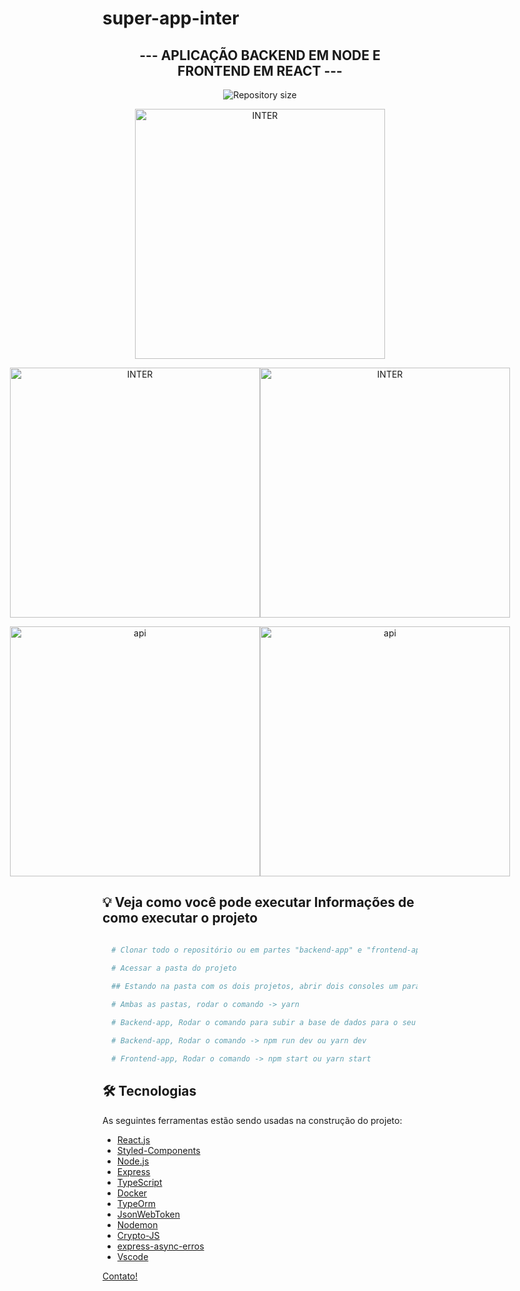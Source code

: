 # super-app-inter
<h2 align="center">
   --- APLICAÇÃO BACKEND EM NODE E FRONTEND EM REACT ---
</h1>

<p align="center">
  <img alt="Repository size" src="https://img.shields.io/static/v1?label=Last%20commit&message=December&color=yellowgreen&style=for-the-badge&logo=Slack">
</p>

<p align="center" style="display: flex; align-items: flex-start; justify-content: center;">
  <img alt="INTER" title="#INTER" src="https://raw.githubusercontent.com/jeandsontb/project-banc-inter/main/frontend-app/screen/ProjetoInter.gif" width="400px">
</p>

<p align="center" style="display: flex; align-items: flex-start; justify-content: center;">
  <img alt="INTER" title="#INTER" src="https://raw.githubusercontent.com/jeandsontb/project-banc-inter/main/frontend-app/screen/interfront01.png" width="400px">
  <img alt="INTER" title="#INTER" src="https://raw.githubusercontent.com/jeandsontb/project-banc-inter/main/frontend-app/screen/interfront.png" width="400px">
</p>

<p align="center" style="display: flex; align-items: flex-start; justify-content: center;">
  <img alt="api" title="#api" src="https://raw.githubusercontent.com/jeandsontb/project-banc-inter/main/backend-app/assets/inter00.png" width="400px">
  <img alt="api" title="#api" src="https://raw.githubusercontent.com/jeandsontb/project-banc-inter/main/backend-app/assets/inter01.png" width="400px">
</p>

## 💡 Veja como você pode executar Informações de como executar o projeto

```bash

  # Clonar todo o repositório ou em partes "backend-app" e "frontend-app"

  # Acessar a pasta do projeto

  ## Estando na pasta com os dois projetos, abrir dois consoles um para acessar a pasta backend-app e no outro console frontend-app
  
  # Ambas as pastas, rodar o comando -> yarn 

  # Backend-app, Rodar o comando para subir a base de dados para o seu docker -> docker-compose up 

  # Backend-app, Rodar o comando -> npm run dev ou yarn dev

  # Frontend-app, Rodar o comando -> npm start ou yarn start

```

## 🛠 Tecnologias

As seguintes ferramentas estão sendo usadas na construção do projeto:

- [React.js][react]
- [Styled-Components][styled]
- [Node.js][nodejs]
- [Express][express]
- [TypeScript][typescript]
- [Docker][docker]  
- [TypeOrm][typeorm]
- [JsonWebToken][jsonwebtoken]
- [Nodemon][nodemon]
- [Crypto-JS][cryptojs]
- [express-async-erros][expresserrors]
- [Vscode][vscode]

 [Contato!](https://www.linkedin.com/in/jhonatangoncalvespereira/)

[react]: https://pt-br.reactjs.org/
[styled]: https://styled-components.com/
[nodejs]: https://nodejs.org/
[express]: https://expressjs.com/pt-br/
[typescript]: https://www.typescriptlang.org/
[typeorm]: https://typeorm.io/#/
[Joi]: https://joi.dev/api/?v=17.4.2
[docker]: https://docs.docker.com/
[bcrypt]: https://www.npmjs.com/package/bcryptjs
[jsonwebtoken]: https://www.npmjs.com/package/jsonwebtoken
[multer]: https://www.npmjs.com/package/multer
[datefns]: https://date-fns.org/
[ethereal]: https://ethereal.email/
[handlebars]: https://handlebarsjs.com/
[Vscode]: https://code.visualstudio.com/
[nodemon]: https://www.npmjs.com/package/nodemon
[cryptojs]: https://www.npmjs.com/package/crypto-js
[expresserrors]: https://www.npmjs.com/package/express-async-errors
